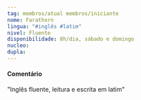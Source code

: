 ```yaml
---
tag: membros/atual membros/iniciante
nome: Farathorn
lingua: "#inglês #latim"
nivel: Fluente
disponibilidade: 8h/dia, sábado e domingo
nucleo: 
dupla: 
---
```


#### Comentário
"Inglês fluente, leitura e escrita em latim"